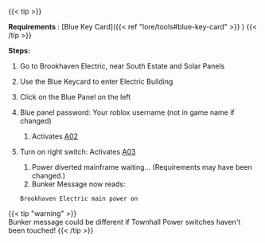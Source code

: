 ####

{{< tip >}}

**Requirements** : [Blue Key Card]({{< ref "lore/tools#blue-key-card" >}}  )
{{< /tip >}}


**Steps:**

1. Go to Brookhaven Electric, near South Estate and Solar Panels
2. Use the Blue Keycard to enter Electric Building
3. Click on the Blue Panel on the left
4. Blue panel password: Your roblox username (not in game name if changed)
	1. Activates [A02](#_vblndiv11dkj)
5. Turn on right switch: Activates [A03](#_5tgexk4m9coj)
	1. Power diverted mainframe waiting… (Requirements may have been changed.)
	2. Bunker Message now reads:
	
	`Brookhaven Electric main power on`

{{< tip "warning" >}}	
Bunker message could be different if Townhall Power switches haven't been touched!
{{< /tip >}}
